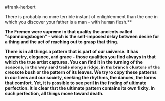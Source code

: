 #frank-herbert

There is probably no more terrible instant of enlightenment than the one in which you discover your father is a man - with human flesh.**

**The Fremen were supreme in that quality the ancients called "spannungsbogen" - which is the self-imposed delay between desire for a thing and the act of reaching out to grasp that thing.**

**There is in all things a pattern that is part of our universe. It has symmetry, elegance, and grace - those qualities you find always in that which the true artist captures. You can find it in the turning of the seasons, in the way sand trails along a ridge, in the branch clusters of the creosote bush or the pattern of its leaves. We try to copy these patterns in our lives and our society, seeking the rhythms, the dances, the forms that comfort. Yet, it is possible to see peril in the finding of ultimate perfection. It is clear that the ultimate pattern contains its own fixity. In such perfection, all things move toward death.**